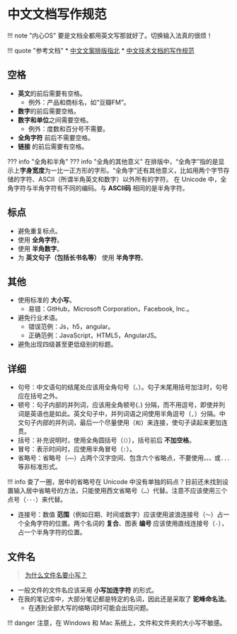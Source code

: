 # 中文文档写作规范

!!! note "内心OS"
    要是文档全都用英文写那就好了。切换输入法真的很烦！

!!! quote "参考文档"
    * [中文文案排版指北](https://github.com/sparanoid/chinese-copywriting-guidelines)
    * [中文技术文档的写作规范](https://github.com/ruanyf/document-style-guide)

## 空格

* **英文**的前后需要有空格。
    * 例外：产品和商标名，如“豆瓣FM”。
* **数字**的前后需要空格。
* **数字和单位**之间需要空格。
    * 例外：度数和百分号不需要。
* **全角字符** 前后不需要空格。
* **链接** 的前后需要有空格。

<!-- prettier-ignore-start -->
??? info "全角和半角"
    ??? info "全角的其他意义"
        在排版中，“全角字”指的是显示上**字身宽度**为一比一正方形的字形。“全角字”还有其他意义，比如用两个字节存储的字符、ASCII（所谓半角英文和数字）以外所有的字符。
    在 Unicode 中，全角字符与半角字符有不同的编码。与 **ASCII码** 相同的是半角字符。
<!-- prettier-ignore-end -->

## 标点

* 避免重复标点。
* 使用 **全角字符**。
* 使用 **半角数字**。
* 为 **英文句子（包括长书名等）** 使用 **半角字符**。

## 其他

* 使用标准的 **大小写**。
    * 易错：GitHub，Microsoft Corporation，Facebook, Inc.。
* 避免行业术语。
    * 错误范例：Js，h5，angular。
    * 正确范例：JavaScript，HTML5，AngularJS。
* 避免出现四级甚至更低级别的标题。

## 详细

* 句号：中文语句的结尾处应该用全角句号（`。`）。句子末尾用括号加注时，句号应在括号之外。
* 顿号：句子内部的并列词，应该用全角顿号(`、`) 分隔，而不用逗号，即使并列词是英语也是如此。英文句子中，并列词语之间使用半角逗号（`,`）分隔。中文句子内部的并列词，最后一个尽量使用（`和`）来连接，使句子读起来更加连贯。
* 括号：补充说明时，使用全角圆括号（`（）`），括号前后 **不加空格**。
* 冒号：表示时间时，应使用半角冒号（`:`）。
* 省略号：省略号（`⋯⋯`）占两个汉字空间、包含六个省略点，不要使用`。。。`或`...`等非标准形式。

!!! info
    查了一圈，居中的省略号在 Unicode 中没有单独的码点？目前还未找到设置输入居中省略号的方法，只能使用西文省略号（`…`）代替。注意不应该使用三个点号（`···`）来代替。

* 连接号：数值 **范围**（例如日期、时间或数字）应该使用波浪连接号（`～`）占一个全角字符的位置。两个名词的 **复合**、图表 **编号** 应该使用直线连接号（`-`），占一个半角字符的位置。

## 文件名

> [为什么文件名要小写？](http://www.ruanyifeng.com/blog/2017/02/filename-should-be-lowercase.html)

* 一般文件的文件名应该采用 **小写加连字符** 的形式。
* 在我的笔记库中，大部分笔记都是特定的名词，因此还是采取了 **驼峰命名法**。
    * 在遇到全部大写的缩略词时可能会出现问题。

!!! danger
    注意，在 Windows 和 Mac 系统上，文件和文件夹的大小写不敏感。